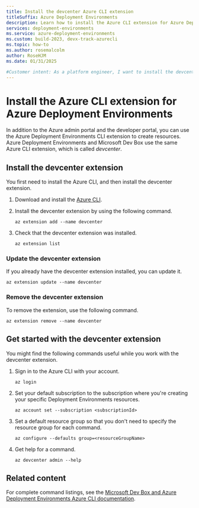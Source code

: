 ```yaml
---
title: Install the devcenter Azure CLI extension
titleSuffix: Azure Deployment Environments 
description: Learn how to install the Azure CLI extension for Azure Deployment Environments so you can create resources from the command line.
services: deployment-environments
ms.service: azure-deployment-environments
ms.custom: build-2023, devx-track-azurecli
ms.topic: how-to
ms.author: rosemalcolm
author: RoseHJM
ms.date: 01/31/2025

#Customer intent: As a platform engineer, I want to install the devcenter extension so that I can create Deployment Environments resources from the command line.
---
```


# Install the Azure CLI extension for Azure Deployment Environments

In addition to the Azure admin portal and the developer portal, you can use the Azure Deployment Environments CLI extension to create resources. Azure Deployment Environments and Microsoft Dev Box use the same Azure CLI extension, which is called *devcenter*.

## Install the devcenter extension 

You first need to install the Azure CLI, and then install the devcenter extension.

1. Download and install the [Azure CLI](/cli/azure/install-azure-cli).

1. Install the devcenter extension by using the following command.
    ``` azurecli
    az extension add --name devcenter
    ```

1. Check that the devcenter extension was installed.
    ``` azurecli
    az extension list
    ```

### Update the devcenter extension

If you already have the devcenter extension installed, you can update it.
``` azurecli
az extension update --name devcenter
```

### Remove the devcenter extension

To remove the extension, use the following command.
```azurecli
az extension remove --name devcenter
```

## Get started with the devcenter extension

You might find the following commands useful while you work with the devcenter extension.

1. Sign in to the Azure CLI with your account.

    ```azurecli
    az login
    ```

1. Set your default subscription to the subscription where you're creating your specific Deployment Environments resources.

    ```azurecli
    az account set --subscription <subscriptionId>
    ```

1. Set a default resource group so that you don't need to specify the resource group for each command.

    ```azurecli
    az configure --defaults group=<resourceGroupName>
    ```

1. Get help for a command.

    ```azurecli
    az devcenter admin --help
    ```

## Related content

For complete command listings, see the [Microsoft Dev Box and Azure Deployment Environments Azure CLI documentation](https://aka.ms/CLI-reference).
